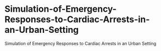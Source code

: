 # Simulation-of-Emergency-Responses-to-Cardiac-Arrests-in-an-Urban-Setting
Simulation of Emergency Responses to Cardiac Arrests in an Urban Setting
